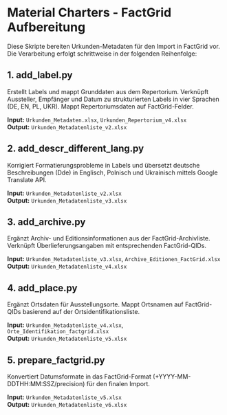 # Material Charters - FactGrid Aufbereitung

Diese Skripte bereiten Urkunden-Metadaten für den Import in FactGrid vor. Die Verarbeitung erfolgt schrittweise in der folgenden Reihenfolge:

## 1. add_label.py
Erstellt Labels und mappt Grunddaten aus dem Repertorium. Verknüpft Aussteller, Empfänger und Datum zu strukturierten Labels in vier Sprachen (DE, EN, PL, UKR). Mappt Repertoriumsdaten auf FactGrid-Felder.

**Input:** `Urkunden_Metadaten.xlsx`, `Urkunden_Repertorium_v4.xlsx`  
**Output:** `Urkunden_Metadatenliste_v2.xlsx`

## 2. add_descr_different_lang.py
Korrigiert Formatierungsprobleme in Labels und übersetzt deutsche Beschreibungen (Dde) in Englisch, Polnisch und Ukrainisch mittels Google Translate API.

**Input:** `Urkunden_Metadatenliste_v2.xlsx`  
**Output:** `Urkunden_Metadatenliste_v3.xlsx`

## 3. add_archive.py
Ergänzt Archiv- und Editionsinformationen aus der FactGrid-Archivliste. Verknüpft Überlieferungsangaben mit entsprechenden FactGrid-QIDs.

**Input:** `Urkunden_Metadatenliste_v3.xlsx`, `Archive_Editionen_FactGrid.xlsx`  
**Output:** `Urkunden_Metadatenliste_v4.xlsx`

## 4. add_place.py
Ergänzt Ortsdaten für Ausstellungsorte. Mappt Ortsnamen auf FactGrid-QIDs basierend auf der Ortsidentifikationsliste.

**Input:** `Urkunden_Metadatenliste_v4.xlsx`, `Orte_Identifikation_factgrid.xlsx`  
**Output:** `Urkunden_Metadatenliste_v5.xlsx`

## 5. prepare_factgrid.py
Konvertiert Datumsformate in das FactGrid-Format (+YYYY-MM-DDTHH:MM:SSZ/precision) für den finalen Import.

**Input:** `Urkunden_Metadatenliste_v5.xlsx`  
**Output:** `Urkunden_Metadatenliste_v6.xlsx`

